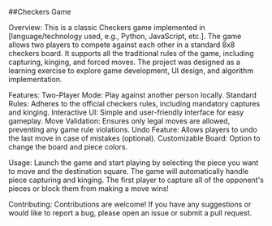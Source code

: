 
##Checkers Game




Overview:
This is a classic Checkers game implemented in [language/technology used, e.g., Python, JavaScript, etc.]. The game allows two players to compete against each other in a standard 8x8 checkers board. It supports all the traditional rules of the game, including capturing, kinging, and forced moves. The project was designed as a learning exercise to explore game development, UI design, and algorithm implementation.

Features:
Two-Player Mode: Play against another person locally.
Standard Rules: Adheres to the official checkers rules, including mandatory captures and kinging.
Interactive UI: Simple and user-friendly interface for easy gameplay.
Move Validation: Ensures only legal moves are allowed, preventing any game rule violations.
Undo Feature: Allows players to undo the last move in case of mistakes (optional).
Customizable Board: Option to change the board and piece colors.




Usage:
Launch the game and start playing by selecting the piece you want to move and the destination square.
The game will automatically handle piece capturing and kinging.
The first player to capture all of the opponent's pieces or block them from making a move wins!

Contributing:
Contributions are welcome! If you have any suggestions or would like to report a bug, please open an issue or submit a pull request.


